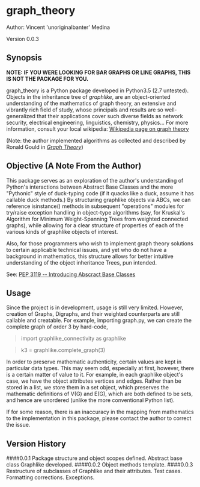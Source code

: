 # graph_theory
Author: Vincent 'unoriginalbanter' Medina

Version 0.0.3

## Synopsis
__NOTE: IF YOU WERE LOOKING FOR BAR GRAPHS OR LINE GRAPHS, THIS IS NOT THE
PACKAGE FOR YOU.__


graph_theory is a Python package developed in Python3.5 (2.7 untested). 
Objects in the inheritance tree of *graphlike*, are an object-oriented
understanding of the mathematics of graph theory, an extensive and vibrantly
rich field of study, whose principals and results are so well-generalized that
their applications cover such diverse fields as network security, electrical
engineering, linguistics, chemistry, physics... For more information, consult
your local wikipedia:
[Wikipedia page on graph theory](https://en.wikipedia.org/wiki/Graph_theory)

(Note: the author implemented algorithms as collected and described by
Ronald Gould in [*Graph Theory*](http://www.amazon.com/Graph-Theory-Dover-Books-Mathematics/dp/0486498069))


## Objective (A Note From the Author)
This package serves as an exploration of the author's understanding of Python's
interactions between Abstract Base Classes and the more "Pythonic" style of 
duck-typing code (if it quacks like a duck, assume it has callable duck 
methods.) By structuring graphlike objects via ABCs, we can reference 
isinstance() methods in subsequent "operations" modules for try/raise exception 
handling in object-type algorithms (say, for Kruskal's Algorithm for Minimum 
Weight-Spanning Trees from weighted connected graphs), while allowing for a 
clear structure of properties of each of the various kinds of graphlike objects 
of interest. 

Also, for those programmers who wish to implement graph theory solutions to
certain applicable technical issues, and yet who do not have a background in
mathematics, this structure allows for better intuitive understanding of the
object inheritance Trees, pun intended.

See: [PEP 3119 -- Introducing Abscract Base Classes](https://www.python.org/dev/peps/pep3119/)


## Usage
Since the project is in development, usage is still very limited. However,
creation of Graphs, Digraphs, and their weighted counterparts are still
callable and creatable. For example, importing graph.py, we can create the
complete graph of order 3 by hard-code,

>import graphlike_connectivity as graphlike

>k3 = graphlike.complete_graph(3)

In order to preserve mathematic authenticity, certain values are kept in particular data types. 
This may seem odd, especially at first, however, there is a certain matter of value to it.
For example, in each graphlike object's case, we have the object attributes vertices
and edges. Rather than be stored in a list, we store them in a set object, which preserves
the mathematic definitions of V(G) and E(G), which are both defined to be sets, and
hence are unordered (unlike the more conventional Python list).

If for some reason, there is an inaccuracy in the mapping from mathematics to the 
implementation in this package, please contact the author to correct the issue.

## Version History
####0.0.1 
Package structure and object scopes defined. Abstract base class Graphlike developed.
####0.0.2
Object methods template.
####0.0.3
Restructure of subclasses of Graphlike and their attributes. Test cases. Formatting 
corrections. Exceptions.